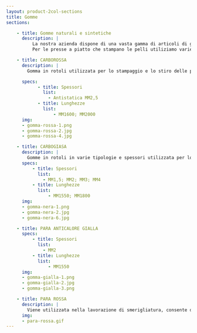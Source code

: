 ```yaml
---
layout: product-2col-sections
title: Gomme
sections:

    - title: Gomme naturali e sintetiche
      description: |
          La nostra azienda dispone di una vasta gamma di articoli di gomma utilizzata nel settore della conceria. Ogniuna di esse ha un differente impiego.
          Per le presse a piatto che stampano le pelli utiliziamo varie tipologie di gomma, sia naturale che sintetica, disponibile in varie mescole ed in vari spezzoni, per le diverse applicazioni a seconda delle esigenze del cliente. Abbiamo inoltre gomme utilizzate per effettuare tappeti per palissoni e gomme che vengono utilizzate nella lavorazione di smerigliatura, per ripulire la carta smeriglio, consentendo quindi di utilizzare meno fogli.

    - title: CARBOROSSA
      description: |
        Gomma in rotoli utilizzata per lo stampaggio e lo stiro delle pelli.

      specs:
            - title: Spessori
              list:
                - Antistatica MM2,5
            - title: Lunghezze
              list:
                  - MM1600; MM2000
      img:
      - gomma-rossa-1.png
      - gomma-rossa-2.jpg
      - gomma-rossa-4.jpg

    - title: CARBOGIASA
      description: |
        Gomme in rotoli in varie tipologie e spessori utilizzata per lo stampaggio delle pelli. Tra queste abbiamo la lastra Carboten originale antistatica, anticalore e antisolvente, resistente a temperature e pressioni elevate.
      specs:
          - title: Spessori
            list:
              - MM1,5; MM2; MM3; MM4
          - title: Lunghezze
            list:
                - MM1550; MM1800
      img:
      - gomma-nera-1.png
      - gomma-nera-2.jpg
      - gomma-nera-6.jpg

    - title: PARA ANTICALORE GIALLA
      specs:
          - title: Spessori
            list:
              - MM2
          - title: Lunghezze
            list:
                - MM1550
      img:
      - gomma-gialla-1.png
      - gomma-gialla-2.jpg
      - gomma-gialla-3.png

    - title: PARA ROSSA
      description: |
        Viene utilizzata nella lavorazione di smerigliatura, consente di ripulire e scaricare la carta, risparmiando così quantità ulteriori di tagli o nastri.
      img:
      - para-rossa.gif
---
```

